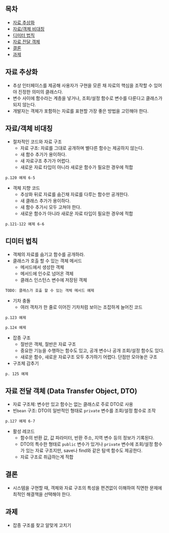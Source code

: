 ## 목차 ##
- [자료 추상화](#1)
- [자료/객체 비대칭](#2)
- [디미터 법칙](#3)
- [자료 전달 객체](#4)
- [결론](#5)
- [과제](#6)

<a name="1"></a>
## 자료 추상화 ##
- 추상 인터페이스를 제공해 사용자가 구현을 모른 채 자료의 핵심을 조작할 수 있어야 진정한 의미의 클래스다.
- 변수 사이에 함수라는 계층을 넣거나, 조회/설정 함수로 변수를 다룬다고 클래스가 되지 않는다.
- 개발자는 객체가 포함하는 자료를 표현할 가장 좋은 방법을 고민해야 한다.

<a name="2"></a>
## 자료/객체 비대칭 ##
- 절차적인 코드와 자료 구조
  - 자료 구조: 자료를 그대로 공개하며 별다른 함수는 제공하지 않는다.
  - 새 함수 추가가 용이하다.
  - 새 자료구조 추가가 어렵다.
  - 새로운 자료 타입이 아니라 새로운 함수가 필요한 경우에 적합
```
p.120 예제 6-5
```
- 객체 지향 코드
  - 추상화 뒤로 자료를 숨긴채 자료를 다루는 함수만 공개한다.
  - 새 클래스 추가가 용이하다.
  - 새 함수 추가시 모두 고쳐야 한다.
  - 새로운 함수가 아니라 새로운 자료 타입이 필요한 경우에 적합
```
p.121-122 예제 6-6
```

<a name="3"></a>
## 디미터 법칙 ##
- 객체의 자료를 숨기고 함수를 공개하라.
- 클래스가 호출 할 수 있는 객체 메서드
  - 메서드에서 생성한 객체
  - 메서드에 인수로 넘어온 객체
  - 클래스 인스턴스 변수에 저장된 객체
```
TODO: 클래스가 호출 할 수 있는 객체 메서드 예제
```
- 기차 충돌
  - 여러 객차가 한 줄로 이어진 기차처럼 보이는 조잡하게 늘어진 코드
```
p.123 예제
```
```
p.124 예제
```
- 잡종 구조
  - 절반은 객체, 절반은 자료 구조
  - 중요한 기능을 수행하는 함수도 있고, 공개 변수나 공개 조회/설정 함수도 있다.
  - 새로운 함수, 새로운 자료구조 모두 추가하기 어렵다. 단점만 모아놓은 구조
- 구조체 감추기
```
p. 125 예제
```

<a name="4"></a>
## 자료 전달 객체 (Data Transfer Object, DTO) ##
- 자료 구조체: 변수만 있고 함수는 없는 클래스로 주로 DTO로 사용
- 빈`bean` 구조: DTO의 일반적인 형태로 `private` 변수를 조회/설정 함수로 조작
```
p.127 예제 6-7
```
- 활성 레코드
  - 함수의 반환 값, 값 파라미터, 반환 주소, 지역 변수 등의 정보가 기록된다.
  - DTO의 특수한 형태로 `public` 변수가 있거나 `private` 변수에 조회/설정 함수가 있는 자료 구조지만, save나 find와 같은 탐색 함수도 제공한다.
  - 자료 구조로 취급하는게 적합

<a name="5"></a>
## 결론 ##
- 시스템을 구현할 때, 객체와 자료 구조의 특성을 편견없이 이해하여 직면한 문제에 최적인 해결책을 선택해야 한다.

<a name="6"></a>
## 과제 ##
- 잡종 구조를 찾고 알맞게 고치기
